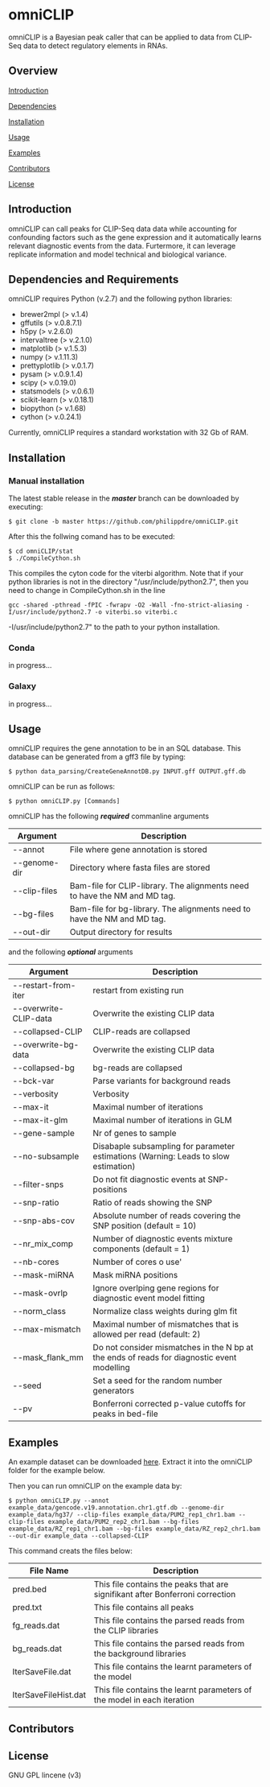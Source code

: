 # omniCLIP
omniCLIP is a Bayesian peak caller that can be applied to data from CLIP-Seq data to detect regulatory elements in RNAs. 

## Overview

[Introduction](#introduction)

[Dependencies](#dependencies)

[Installation](#installation)

[Usage](#usage)

[Examples](#examples)

[Contributors](#contributors)

[License](#license)


## Introduction
omniCLIP can call peaks for CLIP-Seq data data while accounting for confounding factors such as the gene expression and it automatically learns relevant diagnostic events from the data. Furtermore, it can leverage replicate information and model technical and biological variance.

## Dependencies and Requirements
omniCLIP requires Python (v.2.7) and the following python libraries:

* brewer2mpl (> v.1.4)
* gffutils (> v.0.8.7.1)
* h5py (> v.2.6.0)
* intervaltree (> v.2.1.0)
* matplotlib (> v.1.5.3)
* numpy (> v.1.11.3)
* prettyplotlib (> v.0.1.7)
* pysam (> v.0.9.1.4)
* scipy (> v.0.19.0)
* statsmodels (> v.0.6.1)
* scikit-learn (> v.0.18.1)
* biopython (> v.1.68)
* cython (> v.0.24.1)

Currently, omniCLIP requires a standard workstation with 32 Gb of RAM.


## Installation

### Manual installation
The latest stable release in the ***master*** branch can be downloaded by executing:
```
$ git clone -b master https://github.com/philippdre/omniCLIP.git
```
After this the follwing comand has to be executed:
```
$ cd omniCLIP/stat
$ ./CompileCython.sh
```
This compiles the cyton code for the viterbi algorithm. Note that if your python libraries is not in the directory "/usr/include/python2.7", then you need to change in CompileCython.sh in the line 
```
gcc -shared -pthread -fPIC -fwrapv -O2 -Wall -fno-strict-aliasing -I/usr/include/python2.7 -o viterbi.so viterbi.c
``` 
-I/usr/include/python2.7" to the path to your python installation.

### Conda

in progress...

### Galaxy

in progress...

## Usage
omniCLIP requires the gene annotation to be in an SQL database. This database can be generated from a gff3 file by typing:
```
$ python data_parsing/CreateGeneAnnotDB.py INPUT.gff OUTPUT.gff.db
```
omniCLIP can be run as follows:

```
$ python omniCLIP.py [Commands]
```
omniCLIP has the following ***required*** commanline arguments

Argument  | Description
------------- | -------------
--annot | File where gene annotation is stored
--genome-dir | Directory where fasta files are stored
--clip-files | Bam-file for CLIP-library. The alignments need to have the NM and MD tag. 
--bg-files | Bam-file for bg-library. The alignments need to have the NM and MD tag.
--out-dir | Output directory for results


and the following ***optional*** arguments

Argument  | Description
------------- | -------------
--restart-from-iter | restart from existing run
--overwrite-CLIP-data | Overwrite the existing CLIP data
--collapsed-CLIP | CLIP-reads are collapsed
--overwrite-bg-data | Overwrite the existing CLIP data
--collapsed-bg | bg-reads are collapsed
--bck-var | Parse variants for background reads
--verbosity | Verbosity
--max-it | Maximal number of iterations
--max-it-glm | Maximal number of iterations in GLM
--gene-sample | Nr of genes to sample
--no-subsample | Disabaple subsampling for parameter estimations (Warning: Leads to slow estimation)
--filter-snps | Do not fit diagnostic events at SNP-positions
--snp-ratio | Ratio of reads showing the SNP
--snp-abs-cov | Absolute number of reads covering the SNP position (default = 10)
--nr_mix_comp | Number of diagnostic events mixture components (default = 1)
--nb-cores | Number of cores o use'
--mask-miRNA | Mask miRNA positions
--mask-ovrlp | Ignore overlping gene regions for diagnostic event model fitting
--norm_class | Normalize class weights during glm fit
--max-mismatch | Maximal number of mismatches that is allowed per read (default: 2)
--mask_flank_mm | Do not consider mismatches in the N bp at the ends of reads for diagnostic event modelling 
--seed | Set a seed for the random number generators
--pv | Bonferroni corrected p-value cutoffs for peaks in bed-file


## Examples
An example dataset can be  downloaded [here](https://ohlerlab.mdc-berlin.de/files/omniCLIP/example_data.tar.gz). Extract it into the omniCLIP folder for the example below.

Then you can run omniCLIP on the example data by:
```
$ python omniCLIP.py --annot example_data/gencode.v19.annotation.chr1.gtf.db --genome-dir example_data/hg37/ --clip-files example_data/PUM2_rep1_chr1.bam --clip-files example_data/PUM2_rep2_chr1.bam --bg-files example_data/RZ_rep1_chr1.bam --bg-files example_data/RZ_rep2_chr1.bam --out-dir example_data --collapsed-CLIP 
```
This command creats the files below:

File Name | Description
------------- | -------------
pred.bed | This file contains the peaks that are signifikant after Bonferroni correction
pred.txt | This file contains all peaks 
fg_reads.dat | This file contains the parsed reads from the CLIP libraries
bg_reads.dat | This file contains the parsed reads from the background libraries
IterSaveFile.dat | This file contains the learnt parameters of the model
IterSaveFileHist.dat | This file contains the learnt parameters of the model in each iteration


## Contributors



## License
GNU GPL lincene (v3)
